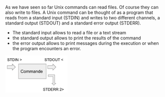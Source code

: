 As we have seen so far Unix commands can read files. Of course they can also write to files.
A Unix command can be thought of as a program that reads from a standard input (STDIN) and writes to two different channels, a standard output (STDOUT) and a standard error output (STDERR). 

- The standard input allows to read a file or a text stream
- the standard output allows to print the results of the command
- the error output allows to print messages during the execution or when the program encounters an error.
 
<img src="assets/io-cmd.png" width="200">
